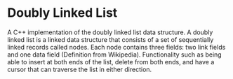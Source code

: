 # Doubly Linked List
A C++ implementation of the doubly linked list data structure. A doubly linked list is a linked data structure that consists of a set of sequentially linked records called nodes. Each node contains three fields: two link fields and one data field (Definition from Wikipedia). Functionality such as being able to insert at both ends of the list, delete from both ends, and have a cursor that can traverse the list in either direction.
